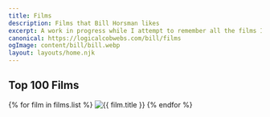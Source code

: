 ```yaml
---
title: Films
description: Films that Bill Horsman likes
excerpt: A work in progress while I attempt to remember all the films I like
canonical: https://logicalcobwebs.com/bill/films
ogImage: content/bill/bill.webp
layout: layouts/home.njk
---
```


## Top 100 Films

<div class="film-list">
{% for film in films.list %}
  <img src="{{ film.poster }}" alt="{{ film.title }}">
{% endfor %}
</div>
